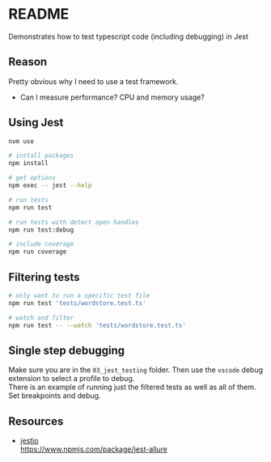 # README

Demonstrates how to test typescript code (including debugging) in Jest  

## Reason

Pretty obvious why I need to use a test framework.  

* Can I measure performance?  CPU and memory usage?

## Using Jest

```sh
nvm use 

# install packages 
npm install

# get options
npm exec -- jest --help         

# run tests 
npm run test

# run tests with detect open handles 
npm run test:debug

# include coverage
npm run coverage
```

## Filtering tests

```sh
# only want to run a specific test file
npm run test 'tests/wordstore.test.ts' 

# watch and filter
npm run test -- --watch 'tests/wordstore.test.ts'                       
```

## Single step debugging

Make sure you are in the `03_jest_testing` folder. Then use the `vscode` debug extension to select a profile to debug.  
There is an example of running just the filtered tests as well as all of them.  Set breakpoints and debug.  

## Resources

* [jestio](https://jestjs.io/)  
https://www.npmjs.com/package/jest-allure

